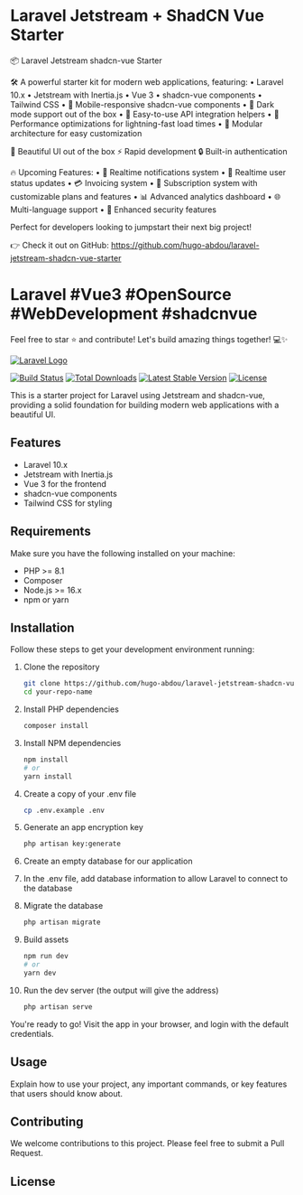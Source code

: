 # Laravel Jetstream + ShadCN Vue Starter

📦 Laravel Jetstream shadcn-vue Starter

🛠️ A powerful starter kit for modern web applications, featuring:
• Laravel 10.x
• Jetstream with Inertia.js
• Vue 3
• shadcn-vue components
• Tailwind CSS
• 📱 Mobile-responsive shadcn-vue components
• 🌙 Dark mode support out of the box
• 🔌 Easy-to-use API integration helpers
• 🚀 Performance optimizations for lightning-fast load times
• 🧩 Modular architecture for easy customization

🎨 Beautiful UI out of the box
⚡ Rapid development
🔒 Built-in authentication

🔥 Upcoming Features:
• 🔔 Realtime notifications system
• 👥 Realtime user status updates
• 💳 Invoicing system
• 🔄 Subscription system with customizable plans and features
• 📊 Advanced analytics dashboard
• 🌐 Multi-language support
• 🔐 Enhanced security features

Perfect for developers looking to jumpstart their next big project!

👉 Check it out on GitHub: <https://github.com/hugo-abdou/laravel-jetstream-shadcn-vue-starter>

# Laravel #Vue3 #OpenSource #WebDevelopment #shadcnvue

Feel free to star ⭐ and contribute! Let's build amazing things together! 💻✨

[![Laravel Logo](https://raw.githubusercontent.com/laravel/art/master/logo-lockup/5%20SVG/2%20CMYK/1%20Full%20Color/laravel-logolockup-cmyk-red.svg)](https://laravel.com)

[![Build Status](https://github.com/laravel/framework/workflows/tests/badge.svg)](https://github.com/laravel/framework/actions)
[![Total Downloads](https://img.shields.io/packagist/dt/laravel/framework)](https://packagist.org/packages/laravel/framework)
[![Latest Stable Version](https://img.shields.io/packagist/v/laravel/framework)](https://packagist.org/packages/laravel/framework)
[![License](https://img.shields.io/packagist/l/laravel/framework)](https://packagist.org/packages/laravel/framework)

This is a starter project for Laravel using Jetstream and shadcn-vue, providing a solid foundation for building modern web applications with a beautiful UI.

## Features

-   Laravel 10.x
-   Jetstream with Inertia.js
-   Vue 3 for the frontend
-   shadcn-vue components
-   Tailwind CSS for styling

## Requirements

Make sure you have the following installed on your machine:

-   PHP >= 8.1
-   Composer
-   Node.js >= 16.x
-   npm or yarn

## Installation

Follow these steps to get your development environment running:

1. Clone the repository

    ```bash
    git clone https://github.com/hugo-abdou/laravel-jetstream-shadcn-vue-starter.git
    cd your-repo-name
    ```

2. Install PHP dependencies

    ```bash
    composer install
    ```

3. Install NPM dependencies

    ```bash
    npm install
    # or
    yarn install
    ```

4. Create a copy of your .env file

    ```bash
    cp .env.example .env
    ```

5. Generate an app encryption key

    ```bash
    php artisan key:generate
    ```

6. Create an empty database for our application

7. In the .env file, add database information to allow Laravel to connect to the database

8. Migrate the database

    ```bash
    php artisan migrate
    ```

9. Build assets

    ```bash
    npm run dev
    # or
    yarn dev
    ```

10. Run the dev server (the output will give the address)

    ```bash
    php artisan serve
    ```

You're ready to go! Visit the app in your browser, and login with the default credentials.

## Usage

Explain how to use your project, any important commands, or key features that users should know about.

## Contributing

We welcome contributions to this project. Please feel free to submit a Pull Request.

## License
